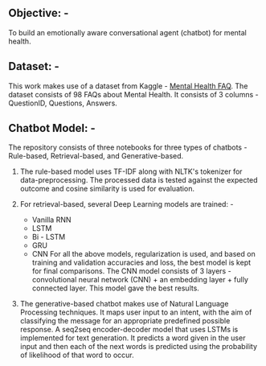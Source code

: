 ## Objective: -
To build an emotionally aware conversational agent (chatbot) for mental health. 

## Dataset: -

This work makes use of a dataset from Kaggle - [Mental Health FAQ](https://www.kaggle.com/narendrageek/mental-health-faq-for-chatbot). The dataset consists of 98 FAQs about Mental Health. It consists of 3 columns - QuestionID, Questions, Answers. 

## Chatbot Model: -
The repository consists of three notebooks for three types of chatbots - Rule-based, Retrieval-based, and Generative-based. 

1. The rule-based model uses TF-IDF along with NLTK's tokenizer for data-preprocessing. The processed data is tested against the expected outcome and cosine similarity is used for evaluation. 
2. For retrieval-based, several Deep Learning models are trained: - 
   - Vanilla RNN
   - LSTM
   - Bi - LSTM 
   - GRU 
   - CNN
For all the above models, regularization is used, and based on training and validation accuracies and loss, the best model is kept for final comparisons. 
The CNN model consists of 3 layers - convolutional neural network (CNN) + an embedding layer + fully connected layer. This model gave the best results. 

3. The generative-based chatbot makes use of Natural Language Processing techniques. It maps user input to an intent, with the aim of classifying the message for an appropriate predefined possible response.
A seq2seq encoder-decoder model that uses LSTMs is implemented for text generation. It predicts a word given in the user input and then each of the next words is predicted using the probability of likelihood of that word to occur. 
  












